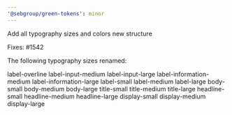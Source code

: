```yaml
---
'@sebgroup/green-tokens': minor
---
```


Add all typography sizes and colors new structure

Fixes: #1542

The following typography sizes renamed:

label-overline
label-input-medium
label-input-large
label-information-medium
label-information-large
label-small
label-medium
label-large
body-small
body-medium
body-large
title-small
title-medium
title-large
headline-small
headline-medium
headline-large
display-small
display-medium
display-large
